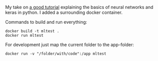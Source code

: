 My take on [a good tutorial](https://github.com/dashee87/blogScripts/blob/master/Jupyter/2017-09-06-another-keras-tutorial-for-neural-network-beginners.ipynb) explaining the basics of neural networks and keras in python.
I added a surrounding docker container.

Commands to build and run everything:
```
docker build -t mltest .
docker run mltest
```
For development just map the current folder to the app-folder:
```
docker run -v "/folder/with/code":/app mltest
```